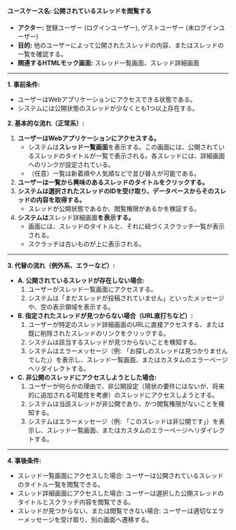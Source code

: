#### ユースケース名: 公開されているスレッドを閲覧する

* **アクター:** 登録ユーザー (ログインユーザー), ゲストユーザー (未ログインユーザー)
* **目的:** 他のユーザーによって公開されたスレッドの内容、またはスレッドの一覧を確認する。
* **関連するHTMLモック画面:** スレッド一覧画面、スレッド詳細画面

---

**1. 事前条件:**

* ユーザーはWebアプリケーションにアクセスできる状態である。
* システムには公開状態のスレッドが少なくとも1つ以上存在する。

**2. 基本的な流れ（正常系）:**

1.  **ユーザーはWebアプリケーションにアクセスする。**
    * システムは**スレッド一覧画面**を表示する。この画面には、公開されているスレッドのタイトルが一覧で表示される。各スレッドには、詳細画面へのリンクが設定されている。
    * （任意）一覧は新着順や人気順などで並び替えが可能である。
2.  **ユーザーは一覧から興味のあるスレッドのタイトルをクリックする。**
3.  **システムは選択されたスレッドのIDを受け取り、データベースからそのスレッドの内容を取得する。**
    * スレッドが公開状態であるか、閲覧権限があるかを検証する。
4.  **システムは**スレッド詳細画面**を表示する。**
    * 画面には、スレッドのタイトルと、それに紐づくスクラッチ一覧が表示される。
    * スクラッチは古いものが上に表示される。

---

**3. 代替の流れ（例外系、エラーなど）:**

* **A. 公開されているスレッドが存在しない場合:**
    1.  ユーザーがスレッド一覧画面にアクセスする。
    2.  システムは「まだスレッドが投稿されていません」といったメッセージや、空の表示領域を表示する。
* **B. 指定されたスレッドが見つからない場合（URL直打ちなど）:**
    1.  ユーザーが特定のスレッド詳細画面のURLに直接アクセスする、または既に削除されたスレッドのリンクをクリックする。
    2.  システムは該当するスレッドが見つからないことを検知する。
    3.  システムはエラーメッセージ（例: 「お探しのスレッドは見つかりませんでした」）を表示し、スレッド一覧画面、またはカスタムのエラーページへリダイレクトする。
* **C. 非公開のスレッドにアクセスしようとした場合:**
    1.  ユーザーが何らかの理由で、非公開設定（現状の要件にはないが、将来的に追加される可能性を考慮）のスレッドにアクセスしようとする。
    2.  システムは当該スレッドが非公開であり、かつ閲覧権限がないことを検知する。
    3.  システムはエラーメッセージ（例: 「このスレッドは非公開です」）を表示し、スレッド一覧画面、またはカスタムのエラーページへリダイレクトする。

---

**4. 事後条件:**

* スレッド一覧画面にアクセスした場合: ユーザーは公開されているスレッドのタイトル一覧を閲覧できる。
* スレッド詳細画面にアクセスした場合: ユーザーは選択した公開スレッドのタイトルとスクラッチ内容を閲覧できる。
* スレッドが見つからない、または閲覧できない場合: ユーザーは適切なエラーメッセージを受け取り、別の画面へ遷移する。

